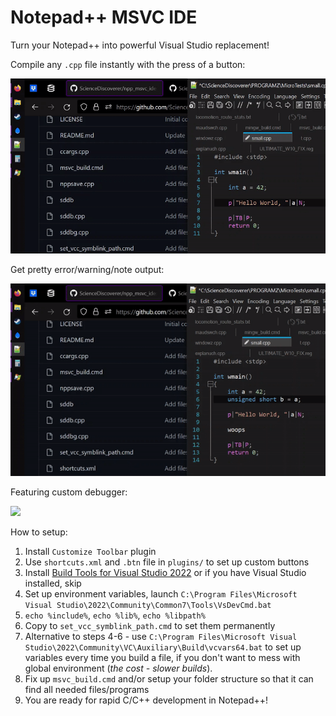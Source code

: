 # Notepad++ MSVC IDE
Turn your Notepad++ into powerful Visual Studio replacement!

Compile any `.cpp` file instantly with the press of a button:

<img src="readme/onebutton.gif">

Get pretty error/warning/note output:

<img src="readme/vcstyle.gif">

Featuring custom debugger:

<img src="readme/sddbg.gif">

How to setup:
1. Install `Customize Toolbar` plugin
2. Use `shortcuts.xml` and `.btn` file in `plugins/` to set up custom buttons
3. Install [Build Tools for Visual Studio 2022](https://visualstudio.microsoft.com/downloads/) or if you have Visual Studio installed, skip
4. Set up environment variables, launch `C:\Program Files\Microsoft Visual Studio\2022\Community\Common7\Tools\VsDevCmd.bat`
5. `echo %include%`, `echo %lib%`, `echo %libpath%`
6. Copy to `set_vcc_symblink_path.cmd` to set them permanently
7. Alternative to steps 4-6 - use `C:\Program Files\Microsoft Visual Studio\2022\Community\VC\Auxiliary\Build\vcvars64.bat` to set up variables every time you build a file, if you don't want to mess with global environment (_the cost - slower builds_).
8. Fix up `msvc_build.cmd` and/or setup your folder structure so that it can find all needed files/programs
9. You are ready for rapid C/C++ development in Notepad++!
